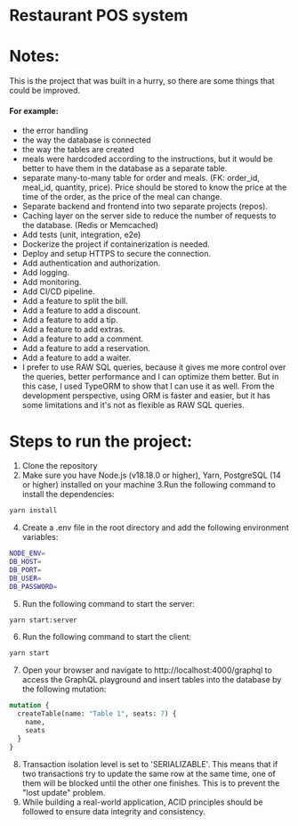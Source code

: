 # Restaurant POS system

# Notes:
This is the project that was built in a hurry, so there are some things that could be improved. 
#### For example:
- the error handling
- the way the database is connected
- the way the tables are created
- meals were hardcoded according to the instructions, but it would be better to have them in the database as a separate table.
- separate many-to-many table for order and meals. (FK: order_id, meal_id, quantity, price). Price should be stored to know the price at the time of the order, as the price of the meal can change.
- Separate backend and frontend into two separate projects (repos).
- Caching layer on the server side to reduce the number of requests to the database. (Redis or Memcached)
- Add tests (unit, integration, e2e)
- Dockerize the project if containerization is needed.
- Deploy and setup HTTPS to secure the connection.
- Add authentication and authorization.
- Add logging.
- Add monitoring.
- Add CI/CD pipeline.
- Add a feature to split the bill.
- Add a feature to add a discount.
- Add a feature to add a tip.
- Add a feature to add extras.
- Add a feature to add a comment.
- Add a feature to add a reservation.
- Add a feature to add a waiter.
- I prefer to use RAW SQL queries, because it gives me more control over the queries, better performance and I can optimize them better. But in this case, I used TypeORM to show that I can use it as well. From the development perspective, using ORM is faster and easier, but it has some limitations and it's not as flexible as RAW SQL queries.

# Steps to run the project:
1. Clone the repository
2. Make sure you have Node.js (v18.18.0 or higher), Yarn, PostgreSQL (14 or higher) installed on your machine
3.Run the following command to install the dependencies:
```bash
yarn install
```
4. Create a .env file in the root directory and add the following environment variables:
```bash
NODE_ENV=
DB_HOST=
DB_PORT=
DB_USER=
DB_PASSWORD=
```
5. Run the following command to start the server:
```bash
yarn start:server
```
6. Run the following command to start the client:
```bash
yarn start
```
7. Open your browser and navigate to http://localhost:4000/graphql to access the GraphQL playground and insert tables into the database by the following mutation:
```graphql
mutation {
  createTable(name: "Table 1", seats: 7) {
    name,
    seats
  }
}
```
8. Transaction isolation level is set to 'SERIALIZABLE'. This means that if two transactions try to update the same row at the same time, one of them will be blocked until the other one finishes. This is to prevent the "lost update" problem.
9. While building a real-world application, ACID principles should be followed to ensure data integrity and consistency.
